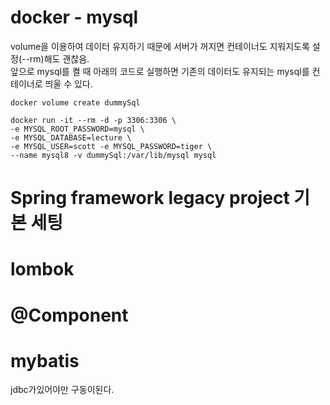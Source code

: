 # docker - mysql
volume을 이용하여 데이터 유지하기 때문에 서버가 꺼지면 컨테이너도 지워지도록 설정(--rm)해도 괜찮음.   
앞으로 mysql를 켤 때 아래의 코드로 실행하면 기존의 데이터도 유지되는 mysql를 컨테이너로 띄울 수 있다.   
``` docker
docker volume create dummySql

docker run -it --rm -d -p 3306:3306 \
-e MYSQL_ROOT_PASSWORD=mysql \
-e MYSQL_DATABASE=lecture \
-e MYSQL_USER=scott -e MYSQL_PASSWORD=tiger \
--name mysql8 -v dummySql:/var/lib/mysql mysql
```
# Spring framework legacy project 기본 세팅

# lombok

# @Component

# mybatis
jdbc가있어야만 구동이된다.   
